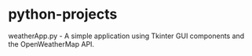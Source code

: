 # python-projects

weatherApp.py - A simple application using Tkinter GUI components and the OpenWeatherMap API.

